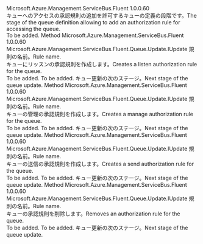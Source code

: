 <Type Name="IWithAuthorizationRule" FullName="Microsoft.Azure.Management.ServiceBus.Fluent.Queue.Update.IWithAuthorizationRule">
  <TypeSignature Language="C#" Value="public interface IWithAuthorizationRule" />
  <TypeSignature Language="ILAsm" Value=".class public interface auto ansi abstract IWithAuthorizationRule" />
  <TypeSignature Language="DocId" Value="T:Microsoft.Azure.Management.ServiceBus.Fluent.Queue.Update.IWithAuthorizationRule" />
  <TypeSignature Language="VB.NET" Value="Public Interface IWithAuthorizationRule" />
  <TypeSignature Language="F#" Value="type IWithAuthorizationRule = interface" />
  <AssemblyInfo>
    <AssemblyName>Microsoft.Azure.Management.ServiceBus.Fluent</AssemblyName>
    <AssemblyVersion>1.0.0.60</AssemblyVersion>
  </AssemblyInfo>
  <Interfaces />
  <Docs>
    <summary>
            <span data-ttu-id="a0788-101">キューへのアクセスの承認規則の追加を許可するキューの定義の段階です。</span><span class="sxs-lookup"><span data-stu-id="a0788-101">The stage of the queue definition allowing to add an authorization rule for accessing the queue.</span></span>
            </summary>
    <remarks>To be added.</remarks>
  </Docs>
  <Members>
    <Member MemberName="WithNewListenRule">
      <MemberSignature Language="C#" Value="public Microsoft.Azure.Management.ServiceBus.Fluent.Queue.Update.IUpdate WithNewListenRule (string name);" />
      <MemberSignature Language="ILAsm" Value=".method public hidebysig newslot virtual instance class Microsoft.Azure.Management.ServiceBus.Fluent.Queue.Update.IUpdate WithNewListenRule(string name) cil managed" />
      <MemberSignature Language="DocId" Value="M:Microsoft.Azure.Management.ServiceBus.Fluent.Queue.Update.IWithAuthorizationRule.WithNewListenRule(System.String)" />
      <MemberSignature Language="VB.NET" Value="Public Function WithNewListenRule (name As String) As IUpdate" />
      <MemberSignature Language="F#" Value="abstract member WithNewListenRule : string -&gt; Microsoft.Azure.Management.ServiceBus.Fluent.Queue.Update.IUpdate" Usage="iWithAuthorizationRule.WithNewListenRule name" />
      <MemberType>Method</MemberType>
      <AssemblyInfo>
        <AssemblyName>Microsoft.Azure.Management.ServiceBus.Fluent</AssemblyName>
        <AssemblyVersion>1.0.0.60</AssemblyVersion>
      </AssemblyInfo>
      <ReturnValue>
        <ReturnType>Microsoft.Azure.Management.ServiceBus.Fluent.Queue.Update.IUpdate</ReturnType>
      </ReturnValue>
      <Parameters>
        <Parameter Name="name" Type="System.String" />
      </Parameters>
      <Docs>
        <param name="name"><span data-ttu-id="a0788-102">規則の名前。</span><span class="sxs-lookup"><span data-stu-id="a0788-102">Rule name.</span></span></param>
        <summary>
            <span data-ttu-id="a0788-103">キューにリッスンの承認規則を作成します。</span><span class="sxs-lookup"><span data-stu-id="a0788-103">Creates a listen authorization rule for the queue.</span></span>
            </summary>
        <returns>To be added.</returns>
        <remarks>To be added.</remarks>
        <return><span data-ttu-id="a0788-104">キュー更新の次のステージ。</span><span class="sxs-lookup"><span data-stu-id="a0788-104">Next stage of the queue update.</span></span></return>
      </Docs>
    </Member>
    <Member MemberName="WithNewManageRule">
      <MemberSignature Language="C#" Value="public Microsoft.Azure.Management.ServiceBus.Fluent.Queue.Update.IUpdate WithNewManageRule (string name);" />
      <MemberSignature Language="ILAsm" Value=".method public hidebysig newslot virtual instance class Microsoft.Azure.Management.ServiceBus.Fluent.Queue.Update.IUpdate WithNewManageRule(string name) cil managed" />
      <MemberSignature Language="DocId" Value="M:Microsoft.Azure.Management.ServiceBus.Fluent.Queue.Update.IWithAuthorizationRule.WithNewManageRule(System.String)" />
      <MemberSignature Language="VB.NET" Value="Public Function WithNewManageRule (name As String) As IUpdate" />
      <MemberSignature Language="F#" Value="abstract member WithNewManageRule : string -&gt; Microsoft.Azure.Management.ServiceBus.Fluent.Queue.Update.IUpdate" Usage="iWithAuthorizationRule.WithNewManageRule name" />
      <MemberType>Method</MemberType>
      <AssemblyInfo>
        <AssemblyName>Microsoft.Azure.Management.ServiceBus.Fluent</AssemblyName>
        <AssemblyVersion>1.0.0.60</AssemblyVersion>
      </AssemblyInfo>
      <ReturnValue>
        <ReturnType>Microsoft.Azure.Management.ServiceBus.Fluent.Queue.Update.IUpdate</ReturnType>
      </ReturnValue>
      <Parameters>
        <Parameter Name="name" Type="System.String" />
      </Parameters>
      <Docs>
        <param name="name"><span data-ttu-id="a0788-105">規則の名前。</span><span class="sxs-lookup"><span data-stu-id="a0788-105">Rule name.</span></span></param>
        <summary>
            <span data-ttu-id="a0788-106">キューの管理の承認規則を作成します。</span><span class="sxs-lookup"><span data-stu-id="a0788-106">Creates a manage authorization rule for the queue.</span></span>
            </summary>
        <returns>To be added.</returns>
        <remarks>To be added.</remarks>
        <return><span data-ttu-id="a0788-107">キュー更新の次のステージ。</span><span class="sxs-lookup"><span data-stu-id="a0788-107">Next stage of the queue update.</span></span></return>
      </Docs>
    </Member>
    <Member MemberName="WithNewSendRule">
      <MemberSignature Language="C#" Value="public Microsoft.Azure.Management.ServiceBus.Fluent.Queue.Update.IUpdate WithNewSendRule (string name);" />
      <MemberSignature Language="ILAsm" Value=".method public hidebysig newslot virtual instance class Microsoft.Azure.Management.ServiceBus.Fluent.Queue.Update.IUpdate WithNewSendRule(string name) cil managed" />
      <MemberSignature Language="DocId" Value="M:Microsoft.Azure.Management.ServiceBus.Fluent.Queue.Update.IWithAuthorizationRule.WithNewSendRule(System.String)" />
      <MemberSignature Language="VB.NET" Value="Public Function WithNewSendRule (name As String) As IUpdate" />
      <MemberSignature Language="F#" Value="abstract member WithNewSendRule : string -&gt; Microsoft.Azure.Management.ServiceBus.Fluent.Queue.Update.IUpdate" Usage="iWithAuthorizationRule.WithNewSendRule name" />
      <MemberType>Method</MemberType>
      <AssemblyInfo>
        <AssemblyName>Microsoft.Azure.Management.ServiceBus.Fluent</AssemblyName>
        <AssemblyVersion>1.0.0.60</AssemblyVersion>
      </AssemblyInfo>
      <ReturnValue>
        <ReturnType>Microsoft.Azure.Management.ServiceBus.Fluent.Queue.Update.IUpdate</ReturnType>
      </ReturnValue>
      <Parameters>
        <Parameter Name="name" Type="System.String" />
      </Parameters>
      <Docs>
        <param name="name"><span data-ttu-id="a0788-108">規則の名前。</span><span class="sxs-lookup"><span data-stu-id="a0788-108">Rule name.</span></span></param>
        <summary>
            <span data-ttu-id="a0788-109">キューの送信の承認規則を作成します。</span><span class="sxs-lookup"><span data-stu-id="a0788-109">Creates a send authorization rule for the queue.</span></span>
            </summary>
        <returns>To be added.</returns>
        <remarks>To be added.</remarks>
        <return><span data-ttu-id="a0788-110">キュー更新の次のステージ。</span><span class="sxs-lookup"><span data-stu-id="a0788-110">Next stage of the queue update.</span></span></return>
      </Docs>
    </Member>
    <Member MemberName="WithoutAuthorizationRule">
      <MemberSignature Language="C#" Value="public Microsoft.Azure.Management.ServiceBus.Fluent.Queue.Update.IUpdate WithoutAuthorizationRule (string name);" />
      <MemberSignature Language="ILAsm" Value=".method public hidebysig newslot virtual instance class Microsoft.Azure.Management.ServiceBus.Fluent.Queue.Update.IUpdate WithoutAuthorizationRule(string name) cil managed" />
      <MemberSignature Language="DocId" Value="M:Microsoft.Azure.Management.ServiceBus.Fluent.Queue.Update.IWithAuthorizationRule.WithoutAuthorizationRule(System.String)" />
      <MemberSignature Language="VB.NET" Value="Public Function WithoutAuthorizationRule (name As String) As IUpdate" />
      <MemberSignature Language="F#" Value="abstract member WithoutAuthorizationRule : string -&gt; Microsoft.Azure.Management.ServiceBus.Fluent.Queue.Update.IUpdate" Usage="iWithAuthorizationRule.WithoutAuthorizationRule name" />
      <MemberType>Method</MemberType>
      <AssemblyInfo>
        <AssemblyName>Microsoft.Azure.Management.ServiceBus.Fluent</AssemblyName>
        <AssemblyVersion>1.0.0.60</AssemblyVersion>
      </AssemblyInfo>
      <ReturnValue>
        <ReturnType>Microsoft.Azure.Management.ServiceBus.Fluent.Queue.Update.IUpdate</ReturnType>
      </ReturnValue>
      <Parameters>
        <Parameter Name="name" Type="System.String" />
      </Parameters>
      <Docs>
        <param name="name"><span data-ttu-id="a0788-111">規則の名前。</span><span class="sxs-lookup"><span data-stu-id="a0788-111">Rule name.</span></span></param>
        <summary>
            <span data-ttu-id="a0788-112">キューの承認規則を削除します。</span><span class="sxs-lookup"><span data-stu-id="a0788-112">Removes an authorization rule for the queue.</span></span>
            </summary>
        <returns>To be added.</returns>
        <remarks>To be added.</remarks>
        <return><span data-ttu-id="a0788-113">キュー更新の次のステージ。</span><span class="sxs-lookup"><span data-stu-id="a0788-113">Next stage of the queue update.</span></span></return>
      </Docs>
    </Member>
  </Members>
</Type>